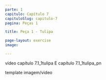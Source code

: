 ```yaml
---
parte: 1
capitulo: Capítulo 7
capituloSlug: capitulo-7
pagina: Peças 1

title: Peça 1 - Tulipa

page-layout: exercise
image:

---
```


vídeo capítulo 7.1_1tulipa E capítulo 7.1_1tulipa_pn

template imagem/video
